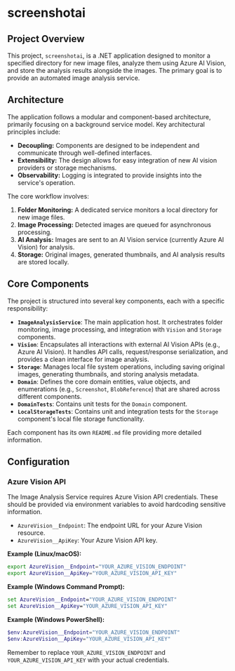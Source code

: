 # screenshotai

## Project Overview
This project, `screenshotai`, is a .NET application designed to monitor a specified directory for new image files, analyze them using Azure AI Vision, and store the analysis results alongside the images. The primary goal is to provide an automated image analysis service.

## Architecture
The application follows a modular and component-based architecture, primarily focusing on a background service model. Key architectural principles include:
-   **Decoupling:** Components are designed to be independent and communicate through well-defined interfaces.
-   **Extensibility:** The design allows for easy integration of new AI vision providers or storage mechanisms.
-   **Observability:** Logging is integrated to provide insights into the service's operation.

The core workflow involves:
1.  **Folder Monitoring:** A dedicated service monitors a local directory for new image files.
2.  **Image Processing:** Detected images are queued for asynchronous processing.
3.  **AI Analysis:** Images are sent to an AI Vision service (currently Azure AI Vision) for analysis.
4.  **Storage:** Original images, generated thumbnails, and AI analysis results are stored locally.

## Core Components
The project is structured into several key components, each with a specific responsibility:

-   **`ImageAnalysisService`**: The main application host. It orchestrates folder monitoring, image processing, and integration with `Vision` and `Storage` components.
-   **`Vision`**: Encapsulates all interactions with external AI Vision APIs (e.g., Azure AI Vision). It handles API calls, request/response serialization, and provides a clean interface for image analysis.
-   **`Storage`**: Manages local file system operations, including saving original images, generating thumbnails, and storing analysis metadata.
-   **`Domain`**: Defines the core domain entities, value objects, and enumerations (e.g., `Screenshot`, `BlobReference`) that are shared across different components.
-   **`DomainTests`**: Contains unit tests for the `Domain` component.
-   **`LocalStorageTests`**: Contains unit and integration tests for the `Storage` component's local file storage functionality.

Each component has its own `README.md` file providing more detailed information.

## Configuration

### Azure Vision API

The Image Analysis Service requires Azure Vision API credentials. These should be provided via environment variables to avoid hardcoding sensitive information.

*   `AzureVision__Endpoint`: The endpoint URL for your Azure Vision resource.
*   `AzureVision__ApiKey`: Your Azure Vision API key.

**Example (Linux/macOS):**

```bash
export AzureVision__Endpoint="YOUR_AZURE_VISION_ENDPOINT"
export AzureVision__ApiKey="YOUR_AZURE_VISION_API_KEY"
```

**Example (Windows Command Prompt):**

```cmd
set AzureVision__Endpoint="YOUR_AZURE_VISION_ENDPOINT"
set AzureVision__ApiKey="YOUR_AZURE_VISION_API_KEY"
```

**Example (Windows PowerShell):**

```powershell
$env:AzureVision__Endpoint="YOUR_AZURE_VISION_ENDPOINT"
$env:AzureVision__ApiKey="YOUR_AZURE_VISION_API_KEY"
```

Remember to replace `YOUR_AZURE_VISION_ENDPOINT` and `YOUR_AZURE_VISION_API_KEY` with your actual credentials.